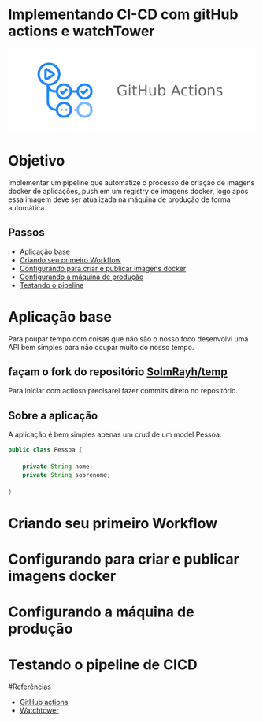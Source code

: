 # Implementando CI-CD com gitHub actions e watchTower

![Actions logo](./media/Github-actions-logo.png)

# Objetivo
Implementar um pipeline que automatize o processo de criação de imagens docker de aplicações, push em um registry de
imagens docker, logo após essa imagem deve ser atualizada na máquina de produção de forma automática.

## Passos
 - [Aplicação base](#aplicação-base)
 - [Criando seu primeiro Workflow](#criando-seu-primeiro-workflow)
 - [Configurando para criar e publicar imagens docker](#configurando-para-criar-e-publicar-imagens-docker)
 - [Configurando a máquina de produção](#configurando-a-máquina-de-produção)
 - [Testando o pipeline](#testando-o-pipeline-de-cicd)

# Aplicação base

Para poupar tempo com coisas que não são o nosso foco desenvolvi uma API bem simples para não ocupar muito do nosso tempo.

## façam o fork do repositório [SoImRayh/temp](https://github.com/SoImRayh/temp)

Para iniciar com actiosn precisarei fazer commits direto no repositório.

## Sobre a aplicação

A aplicação é bem simples apenas um crud de um model Pessoa:

```java
public class Pessoa {
    
    private String nome;
    private String sobrenome;
    
}
```



# Criando seu primeiro Workflow
# Configurando para criar e publicar imagens docker
# Configurando a máquina de produção
# Testando o pipeline de CICD

#Referências
 - [GitHub actions]()
 - [Watchtower]()